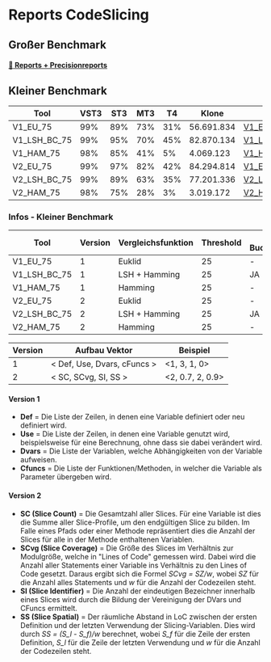 # Reports CodeSlicing 

## Großer Benchmark

#### [:bookmark_tabs: Reports + Precisionreports](./reports_BigBench/)

## Kleiner Benchmark 

| Tool         | VST3 | ST3 | MT3 | T4  | Klone      | Report                                               | Precision_Report (400) |
| ------------ | ---- | --- | --- | --- | ---------- | ---------------------------------------------------- | ---------------- |
| V1_EU_75     | 99%  | 89% | 73% | 31% | 56.691.834 | [V1_EU_75_report](./reports/V1_EU_75_report)         | [V1_EU_75_precision_report](./reports_precision/V1_EU_75_precision_report.txt)  |
| V1_LSH_BC_75 | 99%  | 95% | 70% | 45% | 82.870.134 | [V1_LSH_BC_75_report](./reports/V1_LSH_BC_75_report) | [V1_LSH_BC_75_precision_report](./reports_precision/V1_LSH_BC_75_precision_report.txt) |
| V1_HAM_75    | 98%  | 85% | 41% | 5% | 4.069.123 | [V1_HAM_75_report](./reports/V1_HAM_75_report)       | [V1_HAM_75_precision_report](./reports_precision/V1_HAM_75_precision_report.txt)  |
| V2_EU_75     | 99%  | 97% | 82% | 42% | 84.294.814 | [V1_EU_75_report](./reports/V1_EU_75_report)         | [V2_EU_75_precision_report](./reports_precision/V2_EU_75_precision_report.txt) |
| V2_LSH_BC_75 | 99%  | 89% | 63% | 35% | 77.201.336 | [V2_LSH_BC_75_report](./reports/V2_LSH_BC_75_report) | [V2_LSH_BC_75_precision_report](./reports_precision/V2_LSH_BC_75_precision_report.txt) |
| V2_HAM_75    | 98%   | 75%  | 28%  | 3%  | 3.019.172  | [V2_HAM_75_report](./reports/V2_HAM_75_report) | [V2_HAM_75_precision_report](./reports_precision/V2_HAM_75_precision_report.txt)  |


### Infos - Kleiner Benchmark 

| Tool         | Version | Vergleichsfunktion | Threshold | mit BucketCleanup? |
| ------------ | ------- | ------------------ | --------- | ------------------ |
| V1_EU_75     | 1       | Euklid             | 25        | -                  |
| V1_LSH_BC_75 | 1       | LSH + Hamming      | 25        | JA                 |
| V1_HAM_75    | 1       | Hamming            | 25        | -                  |
| V2_EU_75     | 2       | Euklid             | 25        | -                  |
| V2_LSH_BC_75 | 2       | LSH + Hamming      | 25        | JA                 |
| V2_HAM_75    | 2       | Hamming            | 25        | -                  |


| Version | Aufbau Vektor               | Beispiel         |
| ------- | --------------------------- | ---------------- |
| 1       | < Def, Use, Dvars, cFuncs > | <1, 3, 1, 0>     |
| 2       | < SC, SCvg, SI, SS >        | <2, 0.7, 2, 0.9> |


#### Version 1 

*  **Def** = Die Liste der Zeilen, in denen eine Variable definiert oder neu definiert wird.
*  **Use** = Die Liste der Zeilen, in denen eine Variable genutzt wird, beispielsweise für eine Berechnung, ohne dass sie dabei verändert wird.
*  **Dvars** = Die Liste der Variablen, welche Abhängigkeiten von der Variable aufweisen.  
*  **Cfuncs** = Die Liste der Funktionen/Methoden, in welcher die Variable als Parameter übergeben wird.


#### Version 2

* **SC (Slice Count)** = Die Gesamtzahl aller Slices. Für eine Variable ist dies die Summe aller Slice-Profile, um den endgültigen Slice zu bilden. Im Falle eines Pfads oder einer Methode repräsentiert dies die Anzahl der Slices für alle in der Methode enthaltenen Variablen. 
* **SCvg (Slice Coverage)** = Die Größe des Slices im Verhältnis zur Modulgröße, welche in "Lines of Code" gemessen wird. Dabei wird die Anzahl aller Statements einer Variable ins Verhältnis zu den Lines of Code gesetzt. Daraus ergibt sich die Formel *SCvg = SZ/w*, wobei *SZ* für die Anzahl alles Statements und *w* für die Anzahl der Codezeilen steht.
* **SI (Slice Identifier)** = Die Anzahl der eindeutigen Bezeichner innerhalb eines Slices wird durch die Bildung der Vereinigung der DVars und CFuncs ermittelt.
* **SS (Slice Spatial)** = Der räumliche Abstand in LoC zwischen der ersten Definition und der letzten Verwendung der Slicing-Variablen. Dies wird durch *SS = (S_l - S_f)/w* berechnet, wobei *S_f* für die Zeile der ersten Definition, *S_l* für die Zeile der letzten Verwendung und *w* für die Anzahl der Codezeilen steht. 


